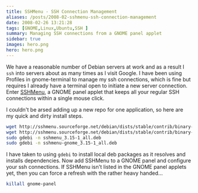 ```yaml
---
title: SSHMenu - SSH Connection Management
aliases: /posts/2008-02-sshmenu-ssh-connection-management
date: 2008-02-26 13:21:28
tags: [GNOME,Linux,Ubuntu,SSH ]
summary: Managing SSH connections from a GNOME panel applet
sidebar: true
images: hero.png
hero: hero.png
---
```


We have a reasonable number of Debian servers at work and as a result I `ssh`
into servers about as many times as I visit Google. I have been using
Profiles in gnome-terminal to manage my ssh connections, which is fine but
requires I already have a terminal open to initiate a new server connection.
Enter [SSHMenu](http://sshmenu.sourceforge.net/), a GNOME panel applet that
keeps all your regular SSH connections within a single mouse click.

I couldn't be arsed adding up a new repo for one application, so here are my
quick and dirty install steps.

```bash
wget http://sshmenu.sourceforge.net/debian/dists/stable/contrib/binary-all/sshmenu_3.15-1_all.deb
wget http://sshmenu.sourceforge.net/debian/dists/stable/contrib/binary-all/sshmenu-gnome_3.15-1_all.deb
sudo gdebi -n sshmenu_3.15-1_all.deb
sudo gdebi -n sshmenu-gnome_3.15-1_all.deb
```

I have taken to using `gdebi` to install local deb packages as it resolves and
installs dependencies. Now add SSHMenu to a GNOME panel and configure
your ssh connections. If SSHMenu isn't listed in the GNOME panel applets yet,
then you can force a refresh with the rather heavy handed...

```bash
killall gnome-panel
```
